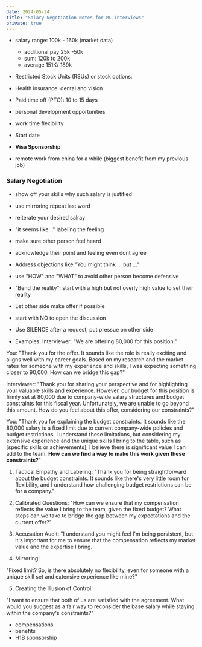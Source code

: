 ```yaml
---
date: 2024-05-24
title: "Salary Negotiation Notes for ML Interviews"
private: true
---
```


- salary range: 100k - 160k (market data)
  - additional pay 25k -50k
  - sum: 120k to 200k
  - average 151K/ 189k
- Restricted Stock Units (RSUs) or stock options:
- Health insurance: dental and vision
- Paid time off (PTO): 10 to 15 days
- personal development opportunities
- work time flexibility
- Start date

- **Visa Sponsorship**
- remote work from china for a while (biggest benefit from my previous job)

### Salary Negotiation
  - show off your skills why such salary is justified
  - use mirroring repeat last word
  - reiterate your desired salray
  - "it seems like..." labeling the feeling
  - make sure other person feel heard
  - acknowledge their point and feeling even dont agree
  - Address objections like "You might think ... but ..."
  - use "HOW" and "WHAT" to avoid other person become defensive
  - "Bend the reality": start with a high but not overly high value to set their reality
  - Let other side make offer if possible
  - start with NO to open the discussion
  - Use SILENCE after a request, put pressue on other side
  
- Examples:
Interviewer: 
"We are offering 80,000 for this position."

You: 
"Thank you for the offer. It sounds like the role is really exciting and aligns well with my career goals. Based on my research and the market rates for someone with my experience and skills, I was expecting something closer to 90,000. How can we bridge this gap?"

Interviewer: 
"Thank you for sharing your perspective and for highlighting your valuable skills and experience. However, our budget for this position is firmly set at 80,000 due to company-wide salary structures and budget constraints for this fiscal year. Unfortunately, we are unable to go beyond this amount. How do you feel about this offer, considering our constraints?"

You:
"Thank you for explaining the budget constraints. It sounds like the 80,000 salary is a fixed limit due to current company-wide policies and budget restrictions. I understand these limitations, but considering my extensive experience and the unique skills I bring to the table, such as [specific skills or achievements], I believe there is significant value I can add to the team.
**How can we find a way to make this work given these constraints?**"

1. Tactical Empathy and Labeling:
"Thank you for being straightforward about the budget constraints. It sounds like there's very little room for flexibility, and I understand how challenging budget restrictions can be for a company."

1. Calibrated Questions:
"How can we ensure that my compensation reflects the value I bring to the team, given the fixed budget? What steps can we take to bridge the gap between my expectations and the current offer?"

1. Accusation Audit:
"I understand you might feel I'm being persistent, but it's important for me to ensure that the compensation reflects my market value and the expertise I bring.

1. Mirroring:

"Fixed limit? So, is there absolutely no flexibility, even for someone with a unique skill set and extensive experience like mine?"

5. Creating the Illusion of Control:

"I want to ensure that both of us are satisfied with the agreement. What would you suggest as a fair way to reconsider the base salary while staying within the company's constraints?"

- compensations 
- benefits
- H1B sponsorship